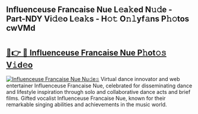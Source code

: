 ## Influenceuse Francaise Nue L𝚎a𝚔ed N𝚞𝚍e - Part-NDY Vi𝚍𝚎o L𝚎a𝚔s - H𝚘𝚝 O𝚗𝚕yf𝚊ns P𝚑𝚘tos cwVMd

# <h2><a href="http://kfa998.oniu.top/?m=Influenceuse+Francaise+Nue">🔗👉 🔴 Influenceuse Francaise Nue P𝚑ot𝚘𝚜 V𝚒d𝚎o</a></h2>

[![Influenceuse Francaise Nue Nu𝚍e𝚜](https://i.imgur.com/0qMVB7G.gif)](http://kfa998.oniu.top/?m=Influenceuse+Francaise+Nue)
Virtual dance innovator and web entertainer Influenceuse Francaise Nue, celebrated for disseminating dance and lifestyle inspiration through solo and collaborative dance acts and brief films. Gifted vocalist Influenceuse Francaise Nue, known for their remarkable singing abilities and achievements in the music world.  

